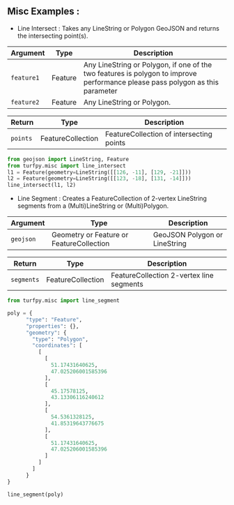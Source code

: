 ## Misc Examples :
  * Line Intersect : Takes any LineString or Polygon GeoJSON and returns the intersecting point(s).
  
| Argument  | Type | Description |
| ------- | ------ | ----------- |
| `feature1`  | Feature  | Any LineString or Polygon, if one of the two features is polygon to improve performance please pass polygon as this parameter |
| `feature2`  | Feature | Any LineString or Polygon. |

| Return  | Type | Description |
| ------- | ------ | ----------- |
| `points`  | FeatureCollection  | FeatureCollection of intersecting points |

```python
from geojson import LineString, Feature
from turfpy.misc import line_intersect
l1 = Feature(geometry=LineString([[126, -11], [129, -21]]))
l2 = Feature(geometry=LineString([[123, -18], [131, -14]]))
line_intersect(l1, l2)
```

  * Line Segment : Creates a FeatureCollection of 2-vertex LineString segments from a (Multi)LineString or (Multi)Polygon.

| Argument  | Type | Description |
| ------- | ------ | ----------- |
| `geojson`  | Geometry or Feature or FeatureCollection  | GeoJSON Polygon or LineString |

| Return  | Type | Description |
| ------- | ------ | ----------- |
| `segments`  | FeatureCollection  | FeatureCollection 2-vertex line segments |

```python
from turfpy.misc import line_segment

poly = {
      "type": "Feature",
      "properties": {},
      "geometry": {
        "type": "Polygon",
        "coordinates": [
          [
            [
              51.17431640625,
              47.025206001585396
            ],
            [
              45.17578125,
              43.13306116240612
            ],
            [
              54.5361328125,
              41.85319643776675
            ],
            [
              51.17431640625,
              47.025206001585396
            ]
          ]
        ]
      }
}

line_segment(poly)
```
